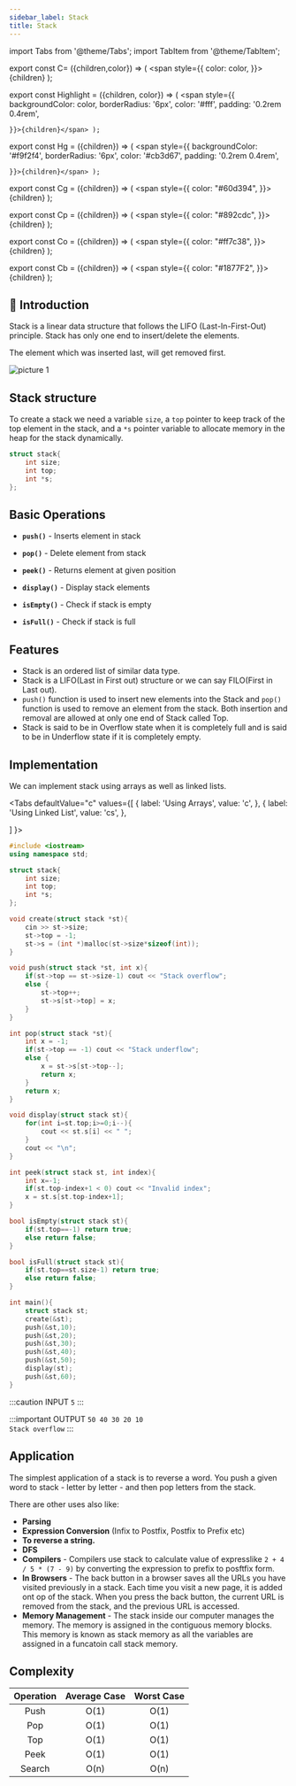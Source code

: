 ```yaml
---
sidebar_label: Stack
title: Stack
---
```

import Tabs from '@theme/Tabs';
import TabItem from '@theme/TabItem';
 

export const C= ({children,color}) => ( <span style={{
      color: color,
    }}>{children}</span> );

export const Highlight = ({children, color}) => ( <span style={{
      backgroundColor: color,
      borderRadius: '6px',
      color: '#fff',
      padding: '0.2rem 0.4rem',
      
    }}>{children}</span> );

export const Hg = ({children}) => ( <span style={{
      backgroundColor: '#f9f2f4',
      borderRadius: '6px',
      color: '#cb3d67',
      padding: '0.2rem 0.4rem',
      
    }}>{children}</span> );

export const Cg = ({children}) => ( <span style={{
      color: "#60d394",
    }}>{children}</span> );

export const Cp = ({children}) => ( <span style={{
      color: "#892cdc",
    }}>{children}</span> );

export const Co = ({children}) => ( <span style={{
      color: "#ff7c38",
    }}>{children}</span> );

export const Cb = ({children}) => ( <span style={{
      color: "#1877F2",
    }}>{children}</span> );


## 👋 Introduction


Stack is a linear data structure that follows the LIFO (Last-In-First-Out) principle. Stack has only one end to insert/delete the elements.

The element which was inserted last, will get removed first.

![picture 1](https://i.imgur.com/Wlb8pwX.png) 

## Stack structure

To create a stack we need a variable `size`, a `top` pointer to keep track of the top element in the stack, and a `*s` pointer variable to allocate memory in the heap for the stack dynamically.

```cpp
struct stack{
    int size;
    int top;
    int *s;
};
```


## Basic Operations

- **`push()`** - Inserts element in stack

- **`pop()`** - Delete element from stack

- **`peek()`** - Returns element at given position

- **`display()`** - Display stack elements

- **`isEmpty()`** - Check if stack is empty

- **`isFull()`** - Check if stack is full


## Features

- Stack is an ordered list of similar data type.
- Stack is a LIFO(Last in First out) structure or we can say FILO(First in Last out).
- `push()` function is used to insert new elements into the Stack and `pop()` function is used to remove an element from the stack. Both insertion and removal are allowed at only one end of Stack called Top.
- Stack is said to be in Overflow state when it is completely full and is said to be in Underflow state if it is completely empty.


## Implementation

We can implement stack using arrays as well as linked lists.

<Tabs
  defaultValue="c"
  values={[
    { label: 'Using Arrays', value: 'c', },
    { label: 'Using Linked List', value: 'cs', },
 
  ]
}>

<TabItem value="c">

```cpp
#include <iostream>
using namespace std;

struct stack{
    int size;
    int top;
    int *s;
};

void create(struct stack *st){
    cin >> st->size;
    st->top = -1;
    st->s = (int *)malloc(st->size*sizeof(int));
}

void push(struct stack *st, int x){
    if(st->top == st->size-1) cout << "Stack overflow";
    else {
        st->top++;
        st->s[st->top] = x;
    }
}

int pop(struct stack *st){
    int x = -1;
    if(st->top == -1) cout << "Stack underflow";
    else {
        x = st->s[st->top--];
        return x;
    }
    return x;
}

void display(struct stack st){
    for(int i=st.top;i>=0;i--){
        cout << st.s[i] << " ";
    }
    cout << "\n";
}

int peek(struct stack st, int index){
    int x=-1;
    if(st.top-index+1 < 0) cout << "Invalid index";
    x = st.s[st.top-index+1];
}

bool isEmpty(struct stack st){
    if(st.top==-1) return true;
    else return false;
}

bool isFull(struct stack st){
    if(st.top==st.size-1) return true;
    else return false;
}

int main(){
    struct stack st;
    create(&st);
    push(&st,10);
    push(&st,20);
    push(&st,30);
    push(&st,40);
    push(&st,50);
    display(st);
    push(&st,60);
}
```

</TabItem>
</Tabs>

:::caution INPUT
`5`
:::

:::important OUTPUT
`50 40 30 20 10`  
`Stack overflow`
:::


## Application

The simplest application of a stack is to reverse a word. You push a given word to stack - letter by letter - and then pop letters from the stack.

There are other uses also like:

- **Parsing**
- **Expression Conversion** (Infix to Postfix, Postfix to Prefix etc)
- **To reverse a string.**
- **DFS**
- **Compilers** - Compilers use stack to calculate value of expresslike `2 + 4 / 5 * (7 - 9)` by converting the expression to prefix to posftfix form.
- **In Browsers** - The back button in a browser saves all the URLs you have visited previously in a stack. Each time you visit a new page, it is added ont op of the stack. When you press the back button, the current URL is removed from the stack, and the previous URL is accessed.
- **Memory Management** - The stack inside our computer manages the memory. The memory is assigned in the contiguous memory blocks. This memory is known as stack memory as all the variables are assigned in a funcatoin call stack memory.

## Complexity

| Operation        |      Average Case      |   Worst Case |
| :-----------: | :-----------: | :-----: |
| Push     | O(1) | O(1) |
| Pop      |  O(1)    |   O(1) |
| Top |   O(1)    |    O(1) |
| Peek | O(1) | O(1) |
| Search | O(n) | O(n) | 
 